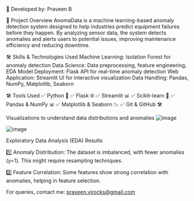 👤 Developed by: Praveen B

📌 Project Overview
AnomaData is a machine learning-based anomaly detection system designed to help industries predict equipment failures before they happen. By analyzing sensor data, the system detects anomalies and alerts users to potential issues, improving maintenance efficiency and reducing downtime.

🛠️ Skills & Technologies Used
Machine Learning: Isolation Forest for anomaly detection
Data Science: Data preprocessing, feature engineering, EDA
Model Deployment: Flask API for real-time anomaly detection
Web Application: Streamlit UI for interactive visualization
Data Handling: Pandas, NumPy, Matplotlib, Seaborn

🛠️ Tools Used
✅ Python 🐍
✅ Flask 🌐
✅ Streamlit 📊
✅ Scikit-learn 🤖
✅ Pandas & NumPy 📊
✅ Matplotlib & Seaborn 📉
✅ Git & GitHub 🛠️

Visualizations to understand data distributions and anomalies
![image](https://github.com/user-attachments/assets/a9799dd9-f7c0-429c-a5e9-a09989c03429)

![image](https://github.com/user-attachments/assets/b8afc484-f642-47f8-ac7a-1a1f0583ec09)


Exploratory Data Analysis (EDA) Results

1️⃣ Anomaly Distribution: The dataset is imbalanced, with fewer anomalies (y=1). This might require resampling techniques.

2️⃣ Feature Correlation: Some features show strong correlation with anomalies, helping in feature selection.






For queries, contact me: praveen.vjrocks@gmail.com 
